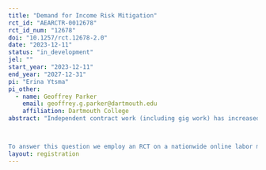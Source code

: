 ```yaml
---
title: "Demand for Income Risk Mitigation"
rct_id: "AEARCTR-0012678"
rct_id_num: "12678"
doi: "10.1257/rct.12678-2.0"
date: "2023-12-11"
status: "in_development"
jel: ""
start_year: "2023-12-11"
end_year: "2027-12-31"
pi: "Erina Ytsma"
pi_other:
  - name: Geoffrey Parker
    email: geoffrey.g.parker@dartmouth.edu
    affiliation: Dartmouth College
abstract: "Independent contract work (including gig work) has increased in the 2000s (e.g. Collins et al. (2019); Katz and Krueger (2019a, 2019b); Abraham et al. (2020)). Such work may enable people to self-insure against income or expenditure shocks, but short-term contracts or gigs are also risky. For instance, there is uncertainty whether a suitable job is available when needed, and risks of (last-minute) job cancellations or hours being cut. Moreover, independent contractors are often excluded from unemployment insurance (UI), (employer-provided) health insurance and retirement programs, as well as occupational health and safety regulations, wage and hour laws. Thus, as regular employment contracts decrease, firms are insuring agents against risk less. This begs the question whether there is demand for (supplemental) risk mitigation, specifically of income risk. 

To answer this question we employ an RCT on a nationwide online labor market platform to estimate the demand for insurance against various types of income risk. Workers using the platform will be presented with a series of discrete choices between a job contract that offers less insurance and one that offers more insurance against a specific type of income risk. Workers are randomized into different insurance groups, each of which is presented with a different insurance option against a specific income risk. Workers are also randomized into different information treatment groups and different alternative insurance options groups. Worker choices will allow us to estimate the marginal rate of substitution (MRS) and willingness to pay (MRS) for income risk mitigation, across risk types, insurance levels and pay levels, the sensitivity of the MRS and WTP to changes in beliefs, and workers’ willingness to trade-off flexibility for insurance."
layout: registration
---
```


